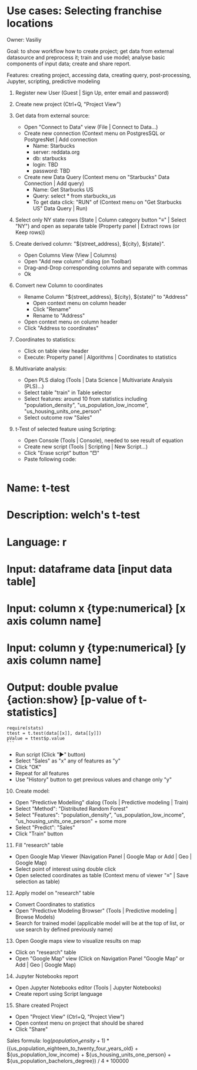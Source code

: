 <!-- TITLE: Use Cases: Selecting franchise locations -->
<!-- SUBTITLE: -->

# Use cases: Selecting franchise locations

Owner: Vasiliy

Goal: to show workflow how to create project; get data from external datasource and preprocess it; train and use model; 
analyse basic components of input data; create and share report.   

Features: creating project, accessing data, creating query, post-processing, Jupyter, scripting, predictive modeling

1. Register new User (Guest | Sign Up, enter email and password)
2. Create new project (Ctrl+Q, "Project View")
3. Get data from external source:
   * Open "Connect to Data" view (File | Connect to Data...)
   * Create new connection (Context menu on PostgresSQL or PostgresNet | Add connection
      * Name: Starbucks
      * server: reddata.org
      * db: starbucks
      * login: TBD 
      * password: TBD
   * Create new Data Query (Context menu on "Starbucks" Data Connection | Add query)
      * Name: Get Starbucks US
      * Query: select * from starbucks_us
      * To get data click: "RUN" of (Context menu on "Get Starbucks US" Data Query | Run)
4. Select only NY state rows (State | Column category button "≡" | Select "NY") and open as separate table 
   (Property panel | Extract rows (or Keep rows))
5. Create derived column: "${street_address}, ${city}, ${state}".
   * Open Columns View (View | Columns) 
   * Open "Add new column" dialog (on Toolbar)
   * Drag-and-Drop corresponding columns and separate with commas
   * Ok
6. Convert new Column to coordinates
   * Rename Column "${street_address}, ${city}, ${state}" to "Address"
      * Open context menu on column header
      * Click "Rename"
      * Rename to "Address"
   * Open context menu on column header
   * Click "Address to coordinates"
7. Coordinates to statistics:
   * Click on table view header
   * Execute: Property panel | Algorithms | Coordinates to statistics 
8. Multivariate analysis:
   * Open PLS dialog (Tools | Data Science | Multivariate Analysis (PLS)...)
   * Select table "train" in Table selector
   * Select features: around 10 from statistics including "population_density", "us_population_low_income", "us_housing_units_one_person"
   * Select outcome row "Sales"
9. t-Test of selected feature using Scripting:
   * Open Console (Tools | Console), needed to see result of equation
   * Create new script (Tools | Scripting | New Script...)
   * Click "Erase script" button "⬒"
   * Paste following code: 

    ```
# Name: t-test
# Description: welch's t-test
# Language: r
# Input: dataframe data [input data table]
# Input: column x {type:numerical} [x axis column name]
# Input: column y {type:numerical} [y axis column name]
# Output: double pvalue {action:show} [p-value of t-statistics]
    require(stats)
    ttest = t.test(data[[x]], data[[y]])
    pValue = ttest$p.value
    ```

   * Run script (Click "▶" button) 
   * Select "Sales" as "x" any of features as "y"
   * Click "OK"
   * Repeat for all features
   * Use "History" button to get previous values and change only "y"
10. Create model:
   * Open "Predictive Modelling" dialog (Tools | Predictive modeling | Train)
   * Select "Method": "Distributed Random Forest"
   * Select "Features": "population_density", "us_population_low_income", "us_housing_units_one_person" + some more
   * Select "Predict": "Sales"
   * Click "Train" button
11. Fill "research" table
   * Open Google Map Viewer (Navigation Panel | Google Map or Add | Geo | Google Map)
   * Select point of interest using double click
   * Open selected coordinates as table (Context menu of viewer "≡" | Save selection as table)
12. Apply model on "research" table
   * Convert Coordinates to statistics
   * Open "Predictive Modeling Browser" (Tools | Predictive modeling | Browse Models)
   * Search for trained model (applicable model will be at the top of list, or use search by defined previously name)
13. Open Google maps view to visualize results on map
   * Click on "research" table
   * Open "Google Map" view (Click on Navigation Panel "Google Map" or Add | Geo | Google Map)
14. Jupyter Notebooks report
   * Open Jupyter Notebooks editor (Tools | Jupyter Notebooks)
   * Create report using Script language
15. Share created Project
   * Open "Project View" (Ctrl+Q, "Project View")
   * Open context menu on project that should be shared
   * Click "Share"

Sales formula: 
log(${population_density} + 1) * (${us_population_eighteen_to_twenty_four_years_old} + ${us_population_low_income} + ${us_housing_units_one_person} + ${us_population_bachelors_degree}) / 4 * 100000
